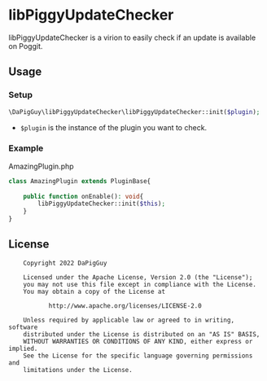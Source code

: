 # libPiggyUpdateChecker

libPiggyUpdateChecker is a virion to easily check if an update is available on Poggit.

## Usage

### Setup
```php
\DaPigGuy\libPiggyUpdateChecker\libPiggyUpdateChecker::init($plugin);
```
- `$plugin` is the instance of the plugin you want to check.


### Example

AmazingPlugin.php

```php
class AmazingPlugin extends PluginBase{
  
    public function onEnable(): void{
        libPiggyUpdateChecker::init($this);
    }
}
```

## License

```
    Copyright 2022 DaPigGuy
    
    Licensed under the Apache License, Version 2.0 (the "License");
    you may not use this file except in compliance with the License.
    You may obtain a copy of the License at
    
           http://www.apache.org/licenses/LICENSE-2.0
    
    Unless required by applicable law or agreed to in writing, software
    distributed under the License is distributed on an "AS IS" BASIS,
    WITHOUT WARRANTIES OR CONDITIONS OF ANY KIND, either express or implied.
    See the License for the specific language governing permissions and
    limitations under the License.
```
    